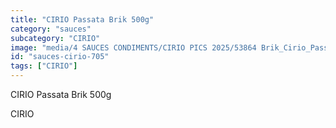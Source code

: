 ```yaml
---
title: "CIRIO Passata Brik 500g"
category: "sauces"
subcategory: "CIRIO"
image: "media/4 SAUCES CONDIMENTS/CIRIO PICS 2025/53864 Brik_Cirio_Passata_500g_Neutral_Tetra.jpg"
id: "sauces-cirio-705"
tags: ["CIRIO"]
---
```


CIRIO Passata Brik 500g

CIRIO
